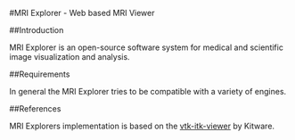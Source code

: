 #MRI Explorer - Web based MRI Viewer

##Introduction

MRI Explorer is an open-source software system for medical and
scientific image visualization and analysis.

##Requirements

In general the MRI Explorer tries to be compatible with a variety of engines.

##References

MRI Explorers implementation is based on the [vtk-itk-viewer](https://kitware.github.io/itk-vtk-viewer/docs/) by Kitware.
